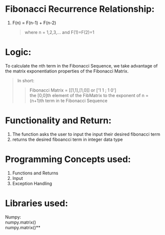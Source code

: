 # Fibonacci Recurrence Relationship:  
1. F(n) = F(n-1) + F(n-2)  
    > where n = 1,2,3,... and F(1)=F(2)=1  

# Logic:
To calculate the nth term in the Fibonacci Sequence, we take advantage of the matrix exponentiation properties of the Fibonacci Matrix.  
> In short:  
> > Fibonacci Matrix = [[1,1],[1,0]] or ['1 1 ; 1 0']  
> > the [0,0]th element of the FibMatrix to the exponent of n = (n+1)th term in te Fibonacci Sequence

# Functionality and Return:
1. The function asks the user to input the input their desired fibonacci term  
2. returns the desired fiboancci term in integer data type

# Programming Concepts used:
1. Functions and Returns  
2. Input  
3. Exception Handling

# Libraries used:
Numpy:  
	numpy.matrix()  
	numpy.matrix()**

